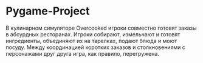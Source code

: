# Pygame-Project
В кулинарном симуляторе Overcooked игроки совместно готовят заказы в абсурдных ресторанах.
Игроки собирают, измельчают и готовят ингредиенты, объединяют их на тарелках, 
подают блюда и моют посуду. Между координацией коротких заказов и столкновениями 
с персонажами друг друга игра, как правило, перегружена.
